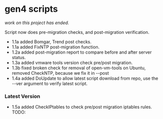 # gen4 scripts
*work on this project has ended.*

Script now does pre-migration checks, and post-migration verification.

- 1.1a added Bomgar, Trend post checks.
- 1.1a added FixNTP post-migration function.
- 1.2a added post-migration report to compare before and after server status.
- 1.3a added vmware tools version check pre/post migration.
- 1.3b fixed broken check for removal of open-vm-tools on Ubuntu, removed CheckNTP, because we fix it in --post
- 1.4a added DoUpdate to allow latest script download from repo, use the --ver argument to verify latest script.
### Latest Version
- 1.5a added CheckIPtables to check pre/post migration iptables rules.
TODO:
